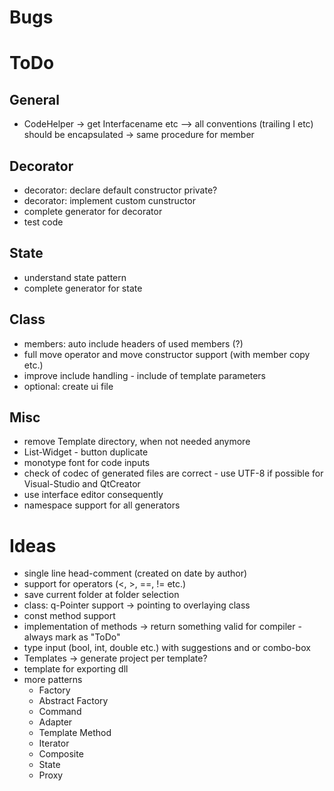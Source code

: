﻿# Bugs

# ToDo
## General
* CodeHelper -> get Interfacename etc --> all conventions (trailing I etc) should be encapsulated -> same procedure for member

## Decorator
* decorator: declare default constructor private?
* decorator: implement custom cunstructor
* complete generator for decorator
* test code

## State
* understand state pattern
* complete generator for state

## Class
* members: auto include headers of used members (?)
* full move operator and move constructor support (with member copy etc.)
* improve include handling - include of template parameters
* optional: create ui file

## Misc
* remove Template directory, when not needed anymore
* List-Widget - button duplicate
* monotype font for code inputs
* check of codec of generated files are correct - use UTF-8 if possible for Visual-Studio and QtCreator
* use interface editor consequently
* namespace support for all generators

# Ideas
* single line head-comment (created on date by author)
* support for operators (<, >, ==, != etc.)
* save current folder at folder selection
* class: q-Pointer support -> pointing to overlaying class
* const method support
* implementation of  methods -> return something valid for compiler - always mark as "ToDo"
* type input (bool, int, double etc.) with suggestions and or combo-box
* Templates -> generate project per template?
* template for exporting dll
* more patterns
  * Factory
  * Abstract Factory
  * Command
  * Adapter
  * Template Method
  * Iterator
  * Composite
  * State
  * Proxy
